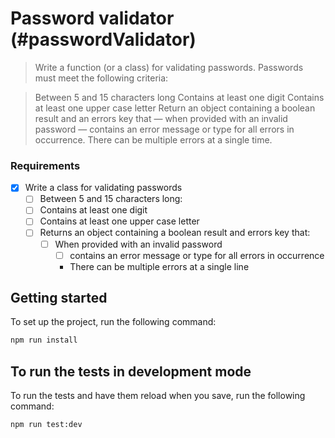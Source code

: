 # Password validator (#passwordValidator)

> Write a function (or a class) for validating passwords. Passwords must meet the following criteria: 

> Between 5 and 15 characters long
> Contains at least one digit
> Contains at least one upper case letter
> Return an object containing a boolean result and an errors key that — when provided with an invalid password — contains an error message or type for all errors in occurrence. There can be multiple errors at a single time.


### Requirements 
- [X] Write a class for validating passwords
  - [ ] Between 5 and 15 characters long:
  - [ ] Contains at least one digit
  - [ ] Contains at least one upper case letter
  - [ ] Returns an object containing a boolean result and errors key that:
    - [ ] When provided with an invalid password
      - [ ] contains an error message or type for all errors in occurrence
      * There can be multiple errors at a single line



## Getting started

To set up the project, run the following command:

```bash
npm run install
```

## To run the tests in development mode

To run the tests and have them reload when you save, run the following command:

```bash
npm run test:dev
```